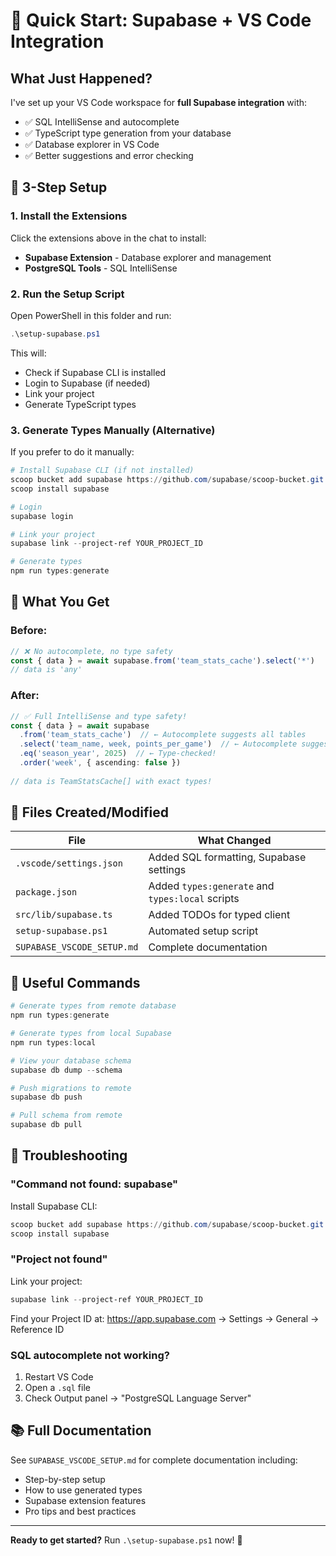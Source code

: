 # 🎯 Quick Start: Supabase + VS Code Integration

## What Just Happened?

I've set up your VS Code workspace for **full Supabase integration** with:
- ✅ SQL IntelliSense and autocomplete
- ✅ TypeScript type generation from your database
- ✅ Database explorer in VS Code
- ✅ Better suggestions and error checking

## 🚀 3-Step Setup

### 1. Install the Extensions

Click the extensions above in the chat to install:
- **Supabase Extension** - Database explorer and management
- **PostgreSQL Tools** - SQL IntelliSense

### 2. Run the Setup Script

Open PowerShell in this folder and run:
```powershell
.\setup-supabase.ps1
```

This will:
- Check if Supabase CLI is installed
- Login to Supabase (if needed)
- Link your project
- Generate TypeScript types

### 3. Generate Types Manually (Alternative)

If you prefer to do it manually:

```powershell
# Install Supabase CLI (if not installed)
scoop bucket add supabase https://github.com/supabase/scoop-bucket.git
scoop install supabase

# Login
supabase login

# Link your project
supabase link --project-ref YOUR_PROJECT_ID

# Generate types
npm run types:generate
```

## 🎉 What You Get

### Before:
```typescript
// ❌ No autocomplete, no type safety
const { data } = await supabase.from('team_stats_cache').select('*')
// data is 'any'
```

### After:
```typescript
// ✅ Full IntelliSense and type safety!
const { data } = await supabase
  .from('team_stats_cache')  // ← Autocomplete suggests all tables
  .select('team_name, week, points_per_game')  // ← Autocomplete suggests all columns
  .eq('season_year', 2025)  // ← Type-checked!
  .order('week', { ascending: false })
  
// data is TeamStatsCache[] with exact types!
```

## 📁 Files Created/Modified

| File | What Changed |
|------|-------------|
| `.vscode/settings.json` | Added SQL formatting, Supabase settings |
| `package.json` | Added `types:generate` and `types:local` scripts |
| `src/lib/supabase.ts` | Added TODOs for typed client |
| `setup-supabase.ps1` | Automated setup script |
| `SUPABASE_VSCODE_SETUP.md` | Complete documentation |

## 🔧 Useful Commands

```powershell
# Generate types from remote database
npm run types:generate

# Generate types from local Supabase
npm run types:local

# View your database schema
supabase db dump --schema

# Push migrations to remote
supabase db push

# Pull schema from remote
supabase db pull
```

## 🐛 Troubleshooting

### "Command not found: supabase"
Install Supabase CLI:
```powershell
scoop bucket add supabase https://github.com/supabase/scoop-bucket.git
scoop install supabase
```

### "Project not found"
Link your project:
```powershell
supabase link --project-ref YOUR_PROJECT_ID
```
Find your Project ID at: https://app.supabase.com → Settings → General → Reference ID

### SQL autocomplete not working?
1. Restart VS Code
2. Open a `.sql` file
3. Check Output panel → "PostgreSQL Language Server"

## 📚 Full Documentation

See `SUPABASE_VSCODE_SETUP.md` for complete documentation including:
- Step-by-step setup
- How to use generated types
- Supabase extension features
- Pro tips and best practices

---

**Ready to get started?** Run `.\setup-supabase.ps1` now! 🚀
